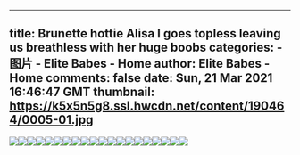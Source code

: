 
---
title: Brunette hottie Alisa I goes topless leaving us breathless with her huge boobs
categories: 
    - 图片
    - Elite Babes - Home
author: Elite Babes - Home
comments: false
date: Sun, 21 Mar 2021 16:46:47 GMT
thumbnail: https://k5x5n5g8.ssl.hwcdn.net/content/190464/0005-01.jpg
---

<div>   
<img src="https://k5x5n5g8.ssl.hwcdn.net/content/190464/0005-01.jpg" referrerpolicy="no-referrer"><img src="https://k5x5n5g8.ssl.hwcdn.net/content/190464/0005-02.jpg" referrerpolicy="no-referrer"><img src="https://k5x5n5g8.ssl.hwcdn.net/content/190464/0005-03.jpg" referrerpolicy="no-referrer"><img src="https://k5x5n5g8.ssl.hwcdn.net/content/190464/0005-04.jpg" referrerpolicy="no-referrer"><img src="https://k5x5n5g8.ssl.hwcdn.net/content/190464/0005-05.jpg" referrerpolicy="no-referrer"><img src="https://k5x5n5g8.ssl.hwcdn.net/content/190464/0005-06.jpg" referrerpolicy="no-referrer"><img src="https://k5x5n5g8.ssl.hwcdn.net/content/190464/0005-07.jpg" referrerpolicy="no-referrer"><img src="https://k5x5n5g8.ssl.hwcdn.net/content/190464/0005-08.jpg" referrerpolicy="no-referrer"><img src="https://k5x5n5g8.ssl.hwcdn.net/content/190464/0005-09.jpg" referrerpolicy="no-referrer"><img src="https://k5x5n5g8.ssl.hwcdn.net/content/190464/0005-10.jpg" referrerpolicy="no-referrer"><img src="https://k5x5n5g8.ssl.hwcdn.net/content/190464/0005-11.jpg" referrerpolicy="no-referrer"><img src="https://k5x5n5g8.ssl.hwcdn.net/content/190464/0005-12.jpg" referrerpolicy="no-referrer"><img src="https://k5x5n5g8.ssl.hwcdn.net/content/190464/0005-13.jpg" referrerpolicy="no-referrer"><img src="https://k5x5n5g8.ssl.hwcdn.net/content/190464/0005-14.jpg" referrerpolicy="no-referrer"><img src="https://k5x5n5g8.ssl.hwcdn.net/content/190464/0005-15.jpg" referrerpolicy="no-referrer"><img src="https://k5x5n5g8.ssl.hwcdn.net/content/190464/0005-16.jpg" referrerpolicy="no-referrer"><img src="https://k5x5n5g8.ssl.hwcdn.net/content/190464/0005-17.jpg" referrerpolicy="no-referrer"><img src="https://k5x5n5g8.ssl.hwcdn.net/content/190464/0005-18.jpg" referrerpolicy="no-referrer"><img src="https://k5x5n5g8.ssl.hwcdn.net/content/190464/0005-19.jpg" referrerpolicy="no-referrer"><img src="https://k5x5n5g8.ssl.hwcdn.net/content/190464/0005-20.jpg" referrerpolicy="no-referrer">  
</div>
            